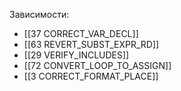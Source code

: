 

Зависимости:
- [[37 CORRECT_VAR_DECL]]
- [[63 REVERT_SUBST_EXPR_RD]]
- [[29 VERIFY_INCLUDES]]
- [[72 CONVERT_LOOP_TO_ASSIGN]]
- [[3 CORRECT_FORMAT_PLACE]]


